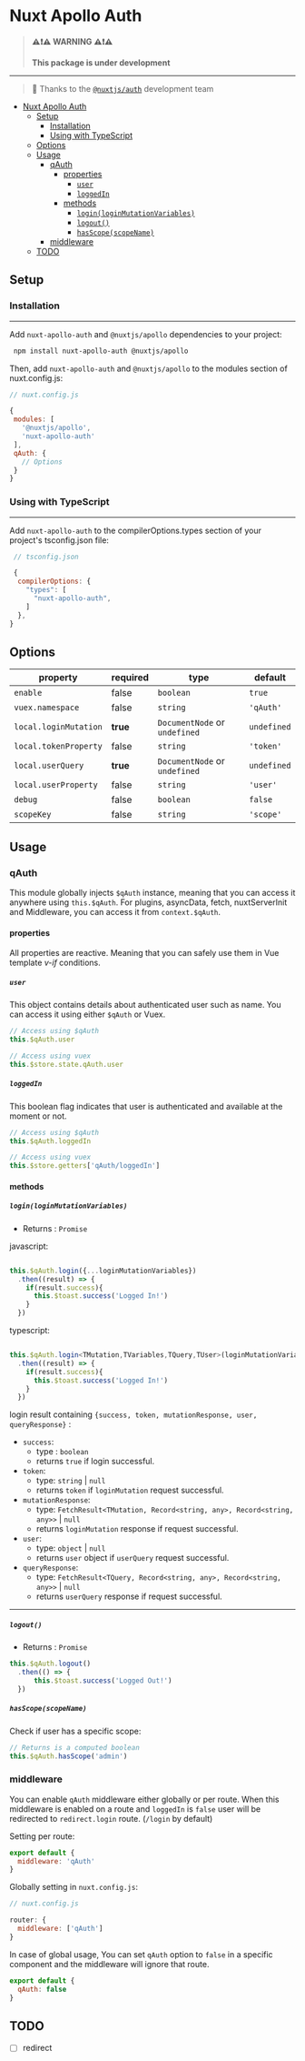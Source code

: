 # Nuxt Apollo Auth

> **:warning::exclamation::warning:    WARNING    :warning::exclamation::warning:**
>
> **This package is under development**

----------

> 🙏 Thanks to the  [`@nuxtjs/auth`](https://auth.nuxtjs.org/) development team

- [Nuxt Apollo Auth](#nuxt-apollo-auth)
  - [Setup](#setup)
    - [Installation](#installation)
    - [Using with TypeScript](#using-with-typescript)
  - [Options](#options)
  - [Usage](#usage)
    - [qAuth](#qauth)
      - [properties](#properties)
        - [`user`](#user)
        - [`loggedIn`](#loggedin)
      - [methods](#methods)
        - [`login(loginMutationVariables)`](#loginloginmutationvariables)
        - [`logout()`](#logout)
        - [`hasScope(scopeName)`](#hasscopescopename)
    - [middleware](#middleware)
  - [TODO](#todo)

## Setup

### Installation

----------

 Add `nuxt-apollo-auth` and `@nuxtjs/apollo` dependencies to your project:

```bash
 npm install nuxt-apollo-auth @nuxtjs/apollo
```

 Then, add `nuxt-apollo-auth` and `@nuxtjs/apollo` to the modules section of nuxt.config.js:

 ```js
 // nuxt.config.js

 {
  modules: [
    '@nuxtjs/apollo',
    'nuxt-apollo-auth'
  ],
  qAuth: {
    // Options
  }
}
 ```

### Using with TypeScript

----------

 Add `nuxt-apollo-auth` to the compilerOptions.types section of your project's tsconfig.json file:

```js
 // tsconfig.json

 {
  compilerOptions: {
    "types": [
      "nuxt-apollo-auth",
    ]
  },
} 
```

## Options

| property              | required | type                          | default     |
| --------------------- | -------- | ----------------------------- | ----------- |
| `enable`              | false    | `boolean`                     | `true`      |
| `vuex.namespace`      | false    | `string`                      | `'qAuth'`   |
| `local.loginMutation` | **true** | `DocumentNode` or `undefined` | `undefined` |
| `local.tokenProperty` | false    | `string`                      | `'token'`   |
| `local.userQuery`     | **true** | `DocumentNode` or `undefined` | `undefined` |
| `local.userProperty`  | false    | `string`                      | `'user'`    |
| `debug`               | false    | `boolean`                     | `false`     |
| `scopeKey`            | false    | `string`                      | `'scope'`     |

## Usage

### qAuth

This module globally injects `$qAuth` instance, meaning that you can access it anywhere using `this.$qAuth`. For plugins, asyncData, fetch, nuxtServerInit and Middleware, you can access it from `context.$qAuth`.

#### properties

All properties are reactive. Meaning that you can safely use them in Vue template *v-if* conditions.

##### `user`

This object contains details about authenticated user such as name. You can access it using either `$qAuth` or Vuex.

```js
// Access using $qAuth
this.$qAuth.user

// Access using vuex
this.$store.state.qAuth.user
```

##### `loggedIn`

This boolean flag indicates that user is authenticated and available at the moment or not.

```js
// Access using $qAuth
this.$qAuth.loggedIn

// Access using vuex
this.$store.getters['qAuth/loggedIn']
```

#### methods

##### `login(loginMutationVariables)`

- Returns : `Promise`

 javascript:

```js

this.$qAuth.login({...loginMutationVariables})
  .then((result) => { 
    if(result.success){
      this.$toast.success('Logged In!')
    }
  })

```

 typescript:

```ts

this.$qAuth.login<TMutation,TVariables,TQuery,TUser>(loginMutationVariables)
  .then((result) => { 
    if(result.success){
      this.$toast.success('Logged In!')
    }
  })

```

login result containing `{success, token, mutationResponse, user, queryResponse}` :

- `success`:
  - type : `boolean`
  - returns `true` if login successful.
- `token`:
  - type: `string` | `null`
  - returns `token` if `loginMutation` request successful.
- `mutationResponse`:
  - type: `FetchResult<TMutation, Record<string, any>, Record<string, any>>` | `null`
  - returns `loginMutation` response if request successful.
- `user`:
  - type: `object` | `null`
  - returns `user` object if `userQuery` request successful.
- `queryResponse`:
  - type: `FetchResult<TQuery, Record<string, any>, Record<string, any>>` | `null`
  - returns `userQuery` response if request successful.

 ----------

##### `logout()`

- Returns : `Promise`

```js
this.$qAuth.logout()
  .then(() => {
      this.$toast.success('Logged Out!')
  })
```

##### `hasScope(scopeName)`

Check if user has a specific scope:

```js
// Returns is a computed boolean
this.$qAuth.hasScope('admin')
```

### middleware

You can enable `qAuth` middleware either globally or per route. When this middleware is enabled on a route and `loggedIn` is `false` user will be redirected to `redirect.login` route. (`/login` by default)

Setting per route:

```js
export default {
  middleware: 'qAuth'
}

```

Globally setting in `nuxt.config.js`:

```js
// nuxt.config.js

router: {
  middleware: ['qAuth']
}
```

In case of global usage, You can set `qAuth` option to `false` in a specific component and the middleware will ignore that route.

```js
export default {
  qAuth: false
}
```

## TODO

- [ ] redirect
  
